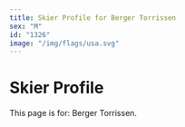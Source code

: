 ```yaml
---
title: Skier Profile for Berger Torrissen
sex: "M"
id: "1326"
image: "/img/flags/usa.svg" 
---
```


# Skier Profile

This page is for: Berger Torrissen.
    